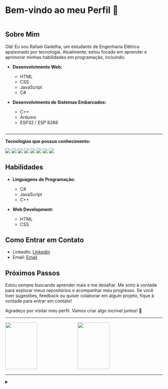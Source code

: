   # Bem-vindo ao meu Perfil 👋


<div style="display: flex; align-items: center;">
  <div>

  ## Sobre Mim

  Olá! Eu sou Rafael Gadelha, um estudante de Engenharia Elétrica apaixonado por tecnologia. Atualmente, estou focado em aprender e aprimorar minhas habilidades em programação, incluindo:

  - **Desenvolvimento Web:**
    - HTML
    - CSS
    - JavaScript
    - C#

  - **Desenvolvimento de Sistemas Embarcados:**
    - C++
    - Arduino
    - ESP32 / ESP 8266

</div>

</div>

  ---

  **Tecnologias que possuo conhecimento:**

  <div>
      <img src="https://img.shields.io/badge/HTML5-E34F26?style=for-the-badge&logo=html5&logoColor=white"/>
      <img src="https://img.shields.io/badge/CSS3-1572B6?style=for-the-badge&logo=css3&logoColor=white" />
      <img src="https://img.shields.io/badge/JavaScript-F7DF1E?style=for-the-badge&logo=javascript&logoColor=black" />
      <img src="https://img.shields.io/badge/.NET-1572B6?style=for-the-badge&logo=.NET&logoColor=white" />
      <img src="https://img.shields.io/badge/cSharp-1572B6?style=for-the-badge&logo=C#&logoColor=white" />
      <img src="https://img.shields.io/badge/PHP-777BB3?style=for-the-badge&logo=PHP&logoColor=white" />
      <img src="https://img.shields.io/badge/Laravel-FE2D1F?style=for-the-badge&logo=Laravel&logoColor=white" />
      <img src="https://img.shields.io/badge/Docker-1488C6?style=for-the-badge&logo=docker&logoColor=white" />
  <div>
</div>


## Habilidades

- **Linguagens de Programação:**
  - C#
  - JavaScript
  - C++
 

- **Web Development:**
  - HTML
  - CSS

## Como Entrar em Contato

- LinkedIn: [LinkedIn](https://www.linkedin.com/in/rafaelmgadelha/)
- Email: [Email](mailto:gadellharafaell@gmail.com)

## Próximos Passos

Estou sempre buscando aprender mais e me desafiar. Me sinto à vontade para explorar meus repositórios e acompanhar meu progresso. Se você tiver sugestões, feedback ou quiser colaborar em algum projeto, fique à vontade para entrar em contato!

Agradeço por visitar meu perfil. Vamos criar algo incrível juntos! 🚀

---

<div>
    <img height="150em" width="45%" src="https://github-readme-stats.vercel.app/api/top-langs/?username=rafaelgadelha&layout=compact"/>
    <img height="150em" width="45%" src="https://github-readme-stats.vercel.app/api?username=rafaelgadelha&show_icons=true&theme=dark#gh-dark-mode-only" />
</div>

---

<details align="left">
  <summary></summary> 
 
  - Badges by <a href="https://shields.io/">shields.io</a><br>
  - GitHub Stats by <a href="https://github.com/anuraghazra/github-readme-stats">anuraghazra</a>
  - Developer vector created by <a href="https://undraw.co/illustrations">Undraw - www.undraw.co</a>

</details>



